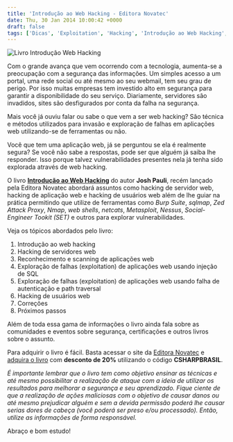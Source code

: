 ```yaml
---
title: 'Introdução ao Web Hacking - Editora Novatec'
date: Thu, 30 Jan 2014 10:00:42 +0000
draft: false
tags: ['Dicas', 'Exploitation', 'Hacking', 'Introdução ao Web Hacking', 'Josh Pauli', 'Livros', 'livros', 'Novatec Editora', 'Resenhas', 'Segurança', 'Vunerabilidade']
---
```


![Livro Introdução Web Hacking](https://raphaelcardoso.com.br/wp-content/uploads/2014/01/livro_introducao_web_hacking.jpg)

Com o grande avança que vem ocorrendo com a tecnologia, aumenta-se a preocupação com a segurança das informações. Um simples acesso a um portal, uma rede social ou até mesmo ao seu webmail, tem seu grau de perigo. Por isso muitas empresas tem investido alto em segurança para garantir a disponibilidade do seu serviço. Diariamente, servidores são invadidos, sites são desfigurados por conta da falha na segurança.

Mais você já ouviu falar ou sabe o que vem a ser web hacking? São técnica e métodos utilizados para invasão e exploração de falhas em aplicações web utilizando-se de ferramentas ou não.

Você que tem uma aplicação web, já se perguntou se ela é realmente segura? Se você não sabe a respostas, pode ser que alguém já saiba lhe responder. Isso porque talvez vulnerabilidades presentes nela já tenha sido explorada através de web hacking.

O livro **[Introdução ao Web Hacking](https://novatec.com.br/livros/introducao-ao-web-hacking/)** do autor **Josh Pauli**, recém lançado pela Editora Novatec abordará assuntos como hacking de servidor web, hacking de aplicação web e hacking de usuários web além de lhe guiar na prática permitindo que utilize de ferramentas como _Burp Suite_, _sqlmap_, _Zed Attack Proxy_, _Nmap_, _web shells_, _netcats_, _Metasploit_, _Nessus_, _Social-Engineer Tookit (SET)_ e outros para explorar vulnerabilidades.

  

Veja os tópicos abordados pelo livro:

1.  Introdução ao web hacking
2.  Hacking de servidores web
3.  Reconhecimento e scanning de aplicações web
4.  Exploração de falhas (exploitation) de aplicações web usando injeção de SQL
5.  Exploração de falhas (exploitation) de aplicações web usando falha de autenticação e path traversal
6.  Hacking de usuários web
7.  Correções
8.  Próximos passos

Além de toda essa gama de informações o livro ainda fala sobre as comunidades e eventos sobre segurança, certificações e outros livros sobre o assunto.

Para adquirir o livro é fácil. Basta acessar o site da [Editora Novatec](http://novatec.com.br) e [adquira o livro](https://novatec.com.br/livros/introducao-ao-web-hacking/) com **desconto de 20%** utilizando o código **CSHARPBRASIL**.

_É importante lembrar que o livro tem como objetivo ensinar as técnicas e até mesmo possibilitar a realização de ataque com a ideia de utilizar os resultados para melhorar a segurança e seu aprendizado. Fique ciente de que a realização de ações maliciosas com o objetivo de causar danos ou até mesmo prejudicar alguém e sem a devida permissão poderá lhe causar serias dores de cabeça (você poderá ser preso e/ou processado). Então, utilize as informações de forma responsável._

Abraço e bom estudo!